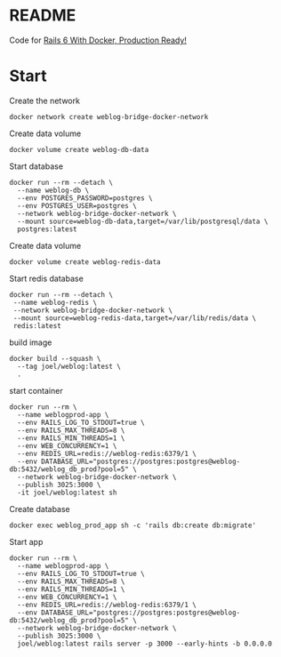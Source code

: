 # README

Code for [Rails 6 With Docker, Production Ready!](https://joel-azemar.medium.com/rails-6-with-docker-production-ready-840a88bdaab9)

# Start

Create the network

```
docker network create weblog-bridge-docker-network
```

Create data volume

```
docker volume create weblog-db-data
```

Start database

```
docker run --rm --detach \
  --name weblog-db \
  --env POSTGRES_PASSWORD=postgres \
  --env POSTGRES_USER=postgres \
  --network weblog-bridge-docker-network \
  --mount source=weblog-db-data,target=/var/lib/postgresql/data \
  postgres:latest
```

Create data volume

```
docker volume create weblog-redis-data
```

Start redis database

```
docker run --rm --detach \
 --name weblog-redis \
 --network weblog-bridge-docker-network \
 --mount source=weblog-redis-data,target=/var/lib/redis/data \
 redis:latest
```

build image

```
docker build --squash \
  --tag joel/weblog:latest \
  .
```

start container

```
docker run --rm \
  --name weblogprod-app \
  --env RAILS_LOG_TO_STDOUT=true \
  --env RAILS_MAX_THREADS=8 \
  --env RAILS_MIN_THREADS=1 \
  --env WEB_CONCURRENCY=1 \
  --env REDIS_URL=redis://weblog-redis:6379/1 \
  --env DATABASE_URL="postgres://postgres:postgres@weblog-db:5432/weblog_db_prod?pool=5" \
  --network weblog-bridge-docker-network \
  --publish 3025:3000 \
  -it joel/weblog:latest sh
```

Create database

```
docker exec weblog_prod_app sh -c 'rails db:create db:migrate'
```

Start app

```
docker run --rm \
  --name weblogprod-app \
  --env RAILS_LOG_TO_STDOUT=true \
  --env RAILS_MAX_THREADS=8 \
  --env RAILS_MIN_THREADS=1 \
  --env WEB_CONCURRENCY=1 \
  --env REDIS_URL=redis://weblog-redis:6379/1 \
  --env DATABASE_URL="postgres://postgres:postgres@weblog-db:5432/weblog_db_prod?pool=5" \
  --network weblog-bridge-docker-network \
  --publish 3025:3000 \
  joel/weblog:latest rails server -p 3000 --early-hints -b 0.0.0.0
```